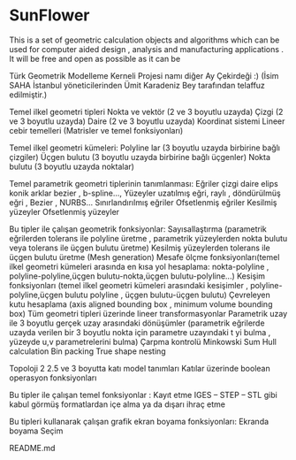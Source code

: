 # SunFlower
This is a set of geometric calculation objects and algorithms which can be used for computer aided design , analysis and manufacturing applications . It will be free and open as possible as it can be

Türk Geometrik Modelleme Kerneli Projesi namı diğer Ay Çekirdeği :)
(İsim SAHA İstanbul yöneticilerinden Ümit Karadeniz Bey tarafından telaffuz edilmiştir.) 

Temel ilkel geometri tipleri
Nokta ve vektör  (2 ve 3 boyutlu uzayda) 
Çizgi (2 ve 3 boyutlu uzayda)
Daire (2 ve 3 boyutlu uzayda)
Koordinat sistemi
Lineer cebir temelleri (Matrisler ve temel fonksiyonları)

Temel ilkel geometri kümeleri:
Polyline lar (3 boyutlu uzayda birbirine bağlı çizgiler)
Üçgen bulutu (3 boyutlu uzayda birbirine bağlı üçgenler)
Nokta bulutu (3 boyutlu uzayda noktalar)

Temel parametrik geometri tiplerinin tanımlanması:
 Eğriler çizgi daire elips konik arklar bezier , b-spline...,
 Yüzeyler uzatılmış eğri, raylı , döndürülmüş eğri ,  Bezier , NURBS... 
Sınırlandırılmış eğriler
Ofsetlenmiş eğriler 
Kesilmiş yüzeyler 
Ofsetlenmiş yüzeyler  

Bu tipler ile çalışan geometrik fonksiyonlar:
Sayısallaştırma (parametrik eğrilerden tolerans ile polyline üretme , parametrik yüzeylerden nokta bulutu veya tolerans ile üçgen bulutu üretme) 
Kesilmiş yüzeylerden tolerans ile üçgen bulutu üretme (Mesh generation)
Mesafe ölçme fonksiyonları(temel ilkel geometri kümeleri arasında  en kısa yol hesaplama: nokta-polyline , polyline-polyline,üçgen bulutu-nokta,üçgen bulutu-polyline...)
Kesişim fonksiyonları (temel ilkel geometri kümeleri arasındaki kesişimler , polyline-polyline,üçgen bulutu polyline , üçgen bulutu-üçgen bulutu)
Çevreleyen kutu hesaplama (axis aligned bounding box , minimum volume bounding box)
Tüm geometri tipleri  üzerinde lineer transformasyonlar
Parametrik uzay ile 3 boyutlu gerçek uzay arasındaki dönüşümler  (parametrik eğrilerde uzayda verilen  bir 3 boyutlu nokta için parametre uzayındaki t yi bulma , yüzeyde u,v parametrelerini bulma)
Çarpma kontrolü 
Minkowski Sum
Hull calculation
Bin packing 
True shape nesting

Topoloji
2 2.5 ve 3 boyutta katı model tanımları
Katılar üzerinde boolean operasyon fonksiyonları

Bu tipler ile çalışan temel fonksiyonlar :
Kayıt etme 
IGES – STEP – STL gibi kabul görmüş formatlardan içe alma ya da dışarı ihraç etme

Bu tipleri kullanarak çalışan grafik ekran boyama fonksiyonları:
Ekranda boyama 
Seçim

README.md
